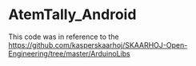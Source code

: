 # AtemTally_Android

This code was in reference to the https://github.com/kasperskaarhoj/SKAARHOJ-Open-Engineering/tree/master/ArduinoLibs